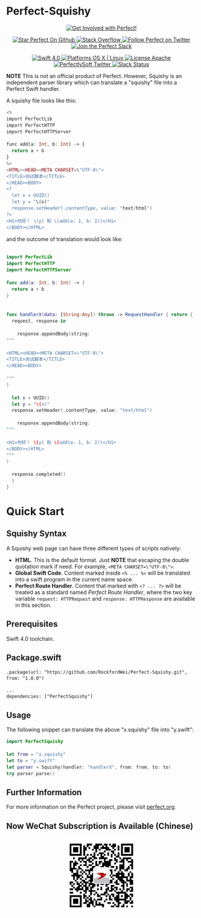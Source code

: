 # Perfect-Squishy

<p align="center">
    <a href="http://perfect.org/get-involved.html" target="_blank">
        <img src="http://perfect.org/assets/github/perfect_github_2_0_0.jpg" alt="Get Involved with Perfect!" width="854" />
    </a>
</p>

<p align="center">
    <a href="https://github.com/PerfectlySoft/Perfect" target="_blank">
        <img src="http://www.perfect.org/github/Perfect_GH_button_1_Star.jpg" alt="Star Perfect On Github" />
    </a>  
    <a href="http://stackoverflow.com/questions/tagged/perfect" target="_blank">
        <img src="http://www.perfect.org/github/perfect_gh_button_2_SO.jpg" alt="Stack Overflow" />
    </a>  
    <a href="https://twitter.com/perfectlysoft" target="_blank">
        <img src="http://www.perfect.org/github/Perfect_GH_button_3_twit.jpg" alt="Follow Perfect on Twitter" />
    </a>  
    <a href="http://perfect.ly" target="_blank">
        <img src="http://www.perfect.org/github/Perfect_GH_button_4_slack.jpg" alt="Join the Perfect Slack" />
    </a>
</p>

<p align="center">
    <a href="https://developer.apple.com/swift/" target="_blank">
        <img src="https://img.shields.io/badge/Swift-4.0-orange.svg?style=flat" alt="Swift 4.0">
    </a>
    <a href="https://developer.apple.com/swift/" target="_blank">
        <img src="https://img.shields.io/badge/Platforms-OS%20X%20%7C%20Linux%20-lightgray.svg?style=flat" alt="Platforms OS X | Linux">
    </a>
    <a href="http://perfect.org/licensing.html" target="_blank">
        <img src="https://img.shields.io/badge/License-Apache-lightgrey.svg?style=flat" alt="License Apache">
    </a>
    <a href="http://twitter.com/PerfectlySoft" target="_blank">
        <img src="https://img.shields.io/badge/Twitter-@PerfectlySoft-blue.svg?style=flat" alt="PerfectlySoft Twitter">
    </a>
    <a href="http://perfect.ly" target="_blank">
        <img src="http://perfect.ly/badge.svg" alt="Slack Status">
    </a>
</p>

**NOTE** This is not an official product of Perfect. However, Squishy is an independent parser library which can translate a "squishy" file into a Perfect Swift handler.

A squishy file looks like this:

``` php
<%
import PerfectLib
import PerfectHTTP
import PerfectHTTPServer

func add(a: Int, b: Int) -> {
  return a + b
}
%>
<HTML><HEAD><META CHARSET=\"UTF-8\">
<TITLE>测试脚本</TITLE>
</HEAD><BODY>
<?
  let x = UUID()
  let y = "\(x)"
  response.setHeader(.contentType, value: "text/html")
?>
<H1>你好！ \(y) 和 \(add(a: 1, b: 2))</H1>
</BODY></HTML>
```

and the outcome of translation would look like:

``` swift

import PerfectLib
import PerfectHTTP
import PerfectHTTPServer

func add(a: Int, b: Int) -> {
  return a + b
}


func handlerX(data: [String:Any]) throws -> RequestHandler { return {
  request, response in
  
	response.appendBody(string: 
"""

<HTML><HEAD><META CHARSET=\"UTF-8\">
<TITLE>测试脚本</TITLE>
</HEAD><BODY>

"""
)

  let x = UUID()
  let y = "\(x)"
  response.setHeader(.contentType, value: "text/html")

	response.appendBody(string: 
"""

<H1>你好！ \(y) 和 \(add(a: 1, b: 2))</H1>
</BODY></HTML>
"""
)

  response.completed()
  }
}
```

# Quick Start

## Squishy Syntax

A Squishy web page can have three different types of scripts natively:

- **HTML**. This is the default format. Just **NOTE** that escaping the double quotation mark if need. For example, `<META CHARSET=\"UTF-8\">`.
- **Global Swift Code**. Content marked inside `<% ... %>` will be translated into a swift program in the current name space.
- **Perfect Route Handler**. Content that marked with `<? ... ?>` will be treated as a standard named *Perfect Route Handler*, where the two key variable `request: HTTPRequest` and `response: HTTPResponse` are available in this section.

## Prerequisites

Swift 4.0 toolchain.

## Package.swift

```
.package(url: "https://github.com/RockfordWei/Perfect-Squishy.git", 
from: "1.0.0")

...
dependencies: ["PerfectSquishy"]
```

## Usage

The following snippet can translate the above "x.squishy" file into "y.swift":

``` swift
import PerfectSquishy

let from = "x.squishy"
let to = "y.swift"
let parser = Squishy(handler: "handlerX", from: from, to: to)
try parser.parse()
```

## Further Information
For more information on the Perfect project, please visit [perfect.org](http://perfect.org).


## Now WeChat Subscription is Available (Chinese)
<p align=center><img src="https://raw.githubusercontent.com/PerfectExamples/Perfect-Cloudinary-ImageUploader-Demo/master/qr.png"></p>
